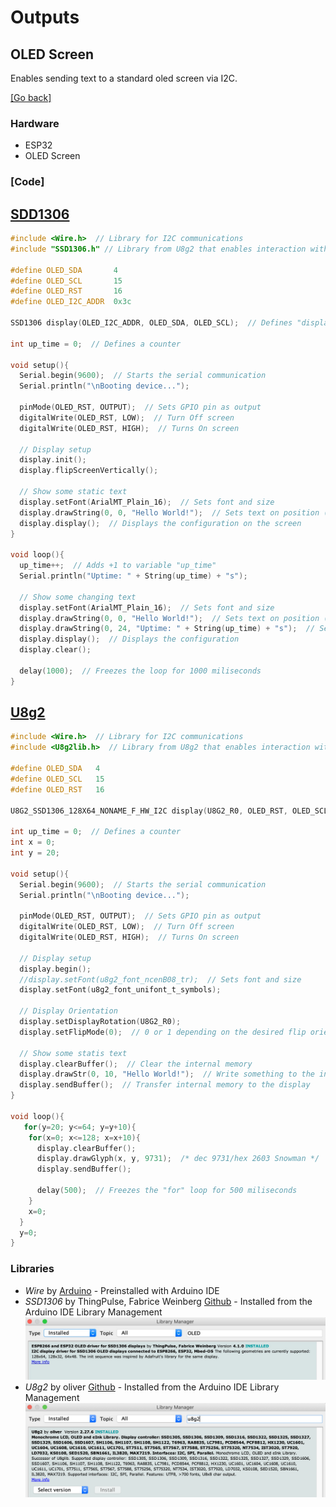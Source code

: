 # Outputs
## OLED Screen
Enables sending text to a standard oled screen via I2C.

[[Go back]](/outputs)

### Hardware
* ESP32
* OLED Screen

### [Code]
## [SDD1306](oled_screen_SDD1306/oled_screen_SDD1306.ino)
```cpp
#include <Wire.h>  // Library for I2C communications
#include "SSD1306.h" // Library from U8g2 that enables interaction with the oled screen

#define OLED_SDA       4
#define OLED_SCL       15
#define OLED_RST       16
#define OLED_I2C_ADDR  0x3c

SSD1306 display(OLED_I2C_ADDR, OLED_SDA, OLED_SCL);  // Defines "display" variable

int up_time = 0;  // Defines a counter

void setup(){
  Serial.begin(9600);  // Starts the serial communication
  Serial.println("\nBooting device...");
  
  pinMode(OLED_RST, OUTPUT);  // Sets GPIO pin as output
  digitalWrite(OLED_RST, LOW);  // Turn Off screen
  digitalWrite(OLED_RST, HIGH);  // Turns On screen

  // Display setup
  display.init();
  display.flipScreenVertically();

  // Show some static text
  display.setFont(ArialMT_Plain_16);  // Sets font and size
  display.drawString(0, 0, "Hello World!");  // Sets text on position (0,0)
  display.display();  // Displays the configuration on the screen
}

void loop(){
  up_time++;  // Adds +1 to variable "up_time"
  Serial.println("Uptime: " + String(up_time) + "s");

  // Show some changing text
  display.setFont(ArialMT_Plain_16);  // Sets font and size
  display.drawString(0, 0, "Hello World!");  // Sets text on position (0,0)
  display.drawString(0, 24, "Uptime: " + String(up_time) + "s");  // Sets text on position (0,24)
  display.display();  // Displays the configuration
  display.clear();

  delay(1000);  // Freezes the loop for 1000 miliseconds 
}
```

## [U8g2](oled_screen_U8g2/oled_screen_U8g2.ino)
```cpp
#include <Wire.h>  // Library for I2C communications
#include <U8g2lib.h>  // Library from U8g2 that enables interaction with the oled screen

#define OLED_SDA   4
#define OLED_SCL   15
#define OLED_RST   16

U8G2_SSD1306_128X64_NONAME_F_HW_I2C display(U8G2_R0, OLED_RST, OLED_SCL, OLED_SDA);  // ESP32 Thing, HW I2C with pin remapping

int up_time = 0;  // Defines a counter
int x = 0;
int y = 20;
  
void setup(){
  Serial.begin(9600);  // Starts the serial communication
  Serial.println("\nBooting device...");
  
  pinMode(OLED_RST, OUTPUT);  // Sets GPIO pin as output
  digitalWrite(OLED_RST, LOW);  // Turn Off screen
  digitalWrite(OLED_RST, HIGH);  // Turns On screen

  // Display setup
  display.begin();
  //display.setFont(u8g2_font_ncenB08_tr);  // Sets font and size
  display.setFont(u8g2_font_unifont_t_symbols);
  
  // Display Orientation
  display.setDisplayRotation(U8G2_R0);
  display.setFlipMode(0);  // 0 or 1 depending on the desired flip orientation

  // Show some statis text
  display.clearBuffer();  // Clear the internal memory
  display.drawStr(0, 10, "Hello World!");  // Write something to the internal memory
  display.sendBuffer();  // Transfer internal memory to the display
}

void loop(){
   for(y=20; y<=64; y=y+10){
    for(x=0; x<=128; x=x+10){ 
      display.clearBuffer();
      display.drawGlyph(x, y, 9731);  /* dec 9731/hex 2603 Snowman */
      display.sendBuffer();
      
      delay(500);  // Freezes the "for" loop for 500 miliseconds 
    }
    x=0;
  }
  y=0;
}
```

### Libraries
* _Wire_ by [Arduino](https://www.arduino.cc/en/reference/wire) - Preinstalled with Arduino IDE
* _SSD1306_ by ThingPulse, Fabrice Weinberg [Github](https://github.com/ThingPulse/esp8266-oled-ssd1306) - Installed from the Arduino IDE Library Management
![SSD1306](docs/SSD1306_installation.jpeg)
* _U8g2_ by oliver [Github](https://github.com/olikraus/u8g2) - Installed from the Arduino IDE Library Management
![u8g2](docs/u8g2_installation.png)
